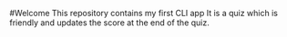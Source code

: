 #Welcome
This repository contains my first CLI app
It is a quiz which is friendly and updates the score at the end of the quiz.
